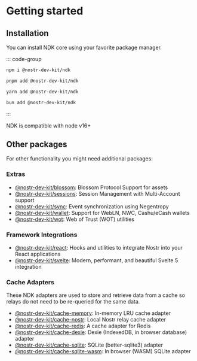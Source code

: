 # Getting started

## Installation

You can install NDK core using your favorite package manager.

::: code-group

```sh [npm]
npm i @nostr-dev-kit/ndk
```

```sh [pnpm]
pnpm add @nostr-dev-kit/ndk
```

```sh [yarn]
yarn add @nostr-dev-kit/ndk
```

```sh [bun]
bun add @nostr-dev-kit/ndk
```
:::

NDK is compatible with node v16+


## Other packages

For other functionality you might need additional packages:

### Extras
* [@nostr-dev-kit/blossom](/blossom/README.html): Blossom Protocol Support for assets
* [@nostr-dev-kit/sessions](/sessions/README.html): Session Management with Multi-Account support
* [@nostr-dev-kit/sync](/sync): Event synchronization using Negentropy
* [@nostr-dev-kit/wallet](/wallet/README.html): Support for WebLN, NWC, Cashu/eCash wallets
* [@nostr-dev-kit/wot](/wot/README.html): Web of Trust (WOT) utilities

### Framework Integrations
* [@nostr-dev-kit/react](/react/README): Hooks and utilities to integrate Nostr into your React applications
* [@nostr-dev-kit/svelte](/svelte/README): Modern, performant, and beautiful Svelte 5 integration

### Cache Adapters

These NDK adapters are used to store and retrieve data from a cache so relays do not need to be
re-queried for the same data.

* [@nostr-dev-kit/cache-memory](/cache/memory/README.html): In-memory LRU cache adapter
* [@nostr-dev-kit/cache-nostr](/cache/nostr/README.html): Local Nostr relay cache adapter
* [@nostr-dev-kit/cache-redis](/cache/redis/README.html): A cache adapter for Redis
* [@nostr-dev-kit/cache-dexie](/cache/dexie/README.html): Dexie (IndexedDB, in browser database) adapter
* [@nostr-dev-kit/cache-sqlite](/cache/sqlite/README.html): SQLite (better-sqlite3) adapter
* [@nostr-dev-kit/cache-sqlite-wasm](/cache/sqlite-wasm/README.html): In browser (WASM) SQLite adapter
